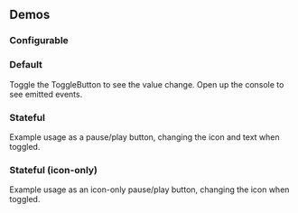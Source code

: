 <script setup>
import CdxDocsConfigurableGeneric from '@/../src/components/configurable-generic/ConfigurableGeneric.vue';
import IconButton from '@/../component-demos/toggle-button/examples/IconButton.vue';
import IconOnlyButton from '@/../component-demos/toggle-button/examples/IconOnlyButton.vue';
import SingleButton from '@/../component-demos/toggle-button/examples/SingleButton.vue';

const controlsConfig = [
	{
		name: 'disabled',
		type: 'boolean'
	},
	{
		name: 'quiet',
		type: 'boolean'
	},
	{
		name: 'default',
		type: 'slot',
		default: 'Button text'
	}
];
</script>

## Demos

### Configurable

<cdx-demo-wrapper :controls-config="controlsConfig" :show-generated-code="true" generated-model-name="buttonValue">
<template v-slot:demo="{ propValues, slotValues }">
<cdx-docs-configurable-generic v-bind="propValues">
{{ slotValues.default }}
</cdx-docs-configurable-generic>
</template>
</cdx-demo-wrapper>

### Default

Toggle the ToggleButton to see the value change. Open up the console to see emitted events.

<cdx-demo-wrapper>
<template v-slot:demo>
<single-button />
</template>

<template v-slot:code>

:::code-group

<<< @/../component-demos/toggle-button/examples/SingleButton.vue [NPM]

<<< @/../component-demos/toggle-button/examples-mw/SingleButton.vue [MediaWiki]

:::

</template>
</cdx-demo-wrapper>

### Stateful

Example usage as a pause/play button, changing the icon and text when toggled.

<cdx-demo-wrapper>
<template v-slot:demo>
<icon-button />
</template>

<template v-slot:code>

:::code-group

<<< @/../component-demos/toggle-button/examples/IconButton.vue [NPM]

<<< @/../component-demos/toggle-button/examples-mw/IconButton.vue [MediaWiki]

:::

</template>
</cdx-demo-wrapper>

### Stateful (icon-only)
Example usage as an icon-only pause/play button, changing the icon when toggled.

<cdx-demo-wrapper>
<template v-slot:demo>
<icon-only-button />
</template>

<template v-slot:code>

:::code-group

<<< @/../component-demos/toggle-button/examples/IconOnlyButton.vue [NPM]

<<< @/../component-demos/toggle-button/examples-mw/IconOnlyButton.vue [MediaWiki]

:::

</template>
</cdx-demo-wrapper>
